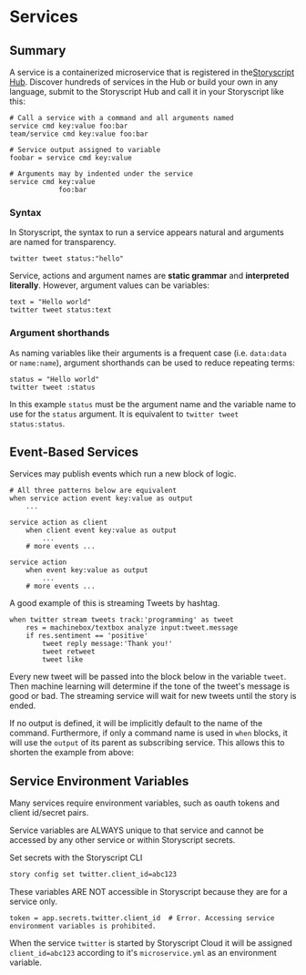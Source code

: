 # Services

## Summary

A service is a containerized microservice that is registered in the[Storyscript Hub](https://hub.storyscript.io). Discover hundreds of services in the Hub or build your own in any language, submit to the Storyscript Hub and call it in your Storyscript like this:

```storyscript
# Call a service with a command and all arguments named
service cmd key:value foo:bar
team/service cmd key:value foo:bar

# Service output assigned to variable
foobar = service cmd key:value

# Arguments may by indented under the service
service cmd key:value
            foo:bar
```

### Syntax

In Storyscript, the syntax to run a service appears natural and arguments are named for transparency.

```storyscript
twitter tweet status:"hello"
```

Service, actions and argument names are **static grammar** and **interpreted literally**.
However, argument values can be variables:

```storyscript
text = "Hello world"
twitter tweet status:text
```

### Argument shorthands

As naming variables like their arguments is a frequent case (i.e. `data:data` or `name:name`), argument shorthands can be used to reduce repeating terms:

```storyscript
status = "Hello world"
twitter tweet :status
```

In this example `status` must be the argument name and the variable name to use for the `status` argument. It is equivalent to `twitter tweet status:status`.

## Event-Based Services

Services may publish events which run a new block of logic.

```storyscript
# All three patterns below are equivalent
when service action event key:value as output
    ...

service action as client
    when client event key:value as output
        ...
    # more events ...

service action
    when event key:value as output
        ...
    # more events ...
```

A good example of this is streaming Tweets by hashtag.

```storyscript
when twitter stream tweets track:'programming' as tweet
    res = machinebox/textbox analyze input:tweet.message
    if res.sentiment == 'positive'
        tweet reply message:'Thank you!'
        tweet retweet
        tweet like
```

Every new tweet will be passed into the block below in the variable `tweet`.
Then machine learning will determine if the tone of the tweet's message is good or bad. The streaming service will wait for new tweets until the story is ended.

If no output is defined, it will be implicitly default to the name of the command. Furthermore, if only a command name is used in `when` blocks, it will use the `output` of its parent as subscribing service.
This allows this to shorten the example from above:

## Service Environment Variables

Many services require environment variables, such as oauth tokens and client id/secret pairs.

Service variables are ALWAYS unique to that service and cannot be accessed by any other service or within Storyscript secrets.

Set secrets with the Storyscript CLI
```bash
story config set twitter.client_id=abc123
```

These variables ARE NOT accessible in Storyscript because they are for a service only.
```storyscript
token = app.secrets.twitter.client_id  # Error. Accessing service environment variables is prohibited.
```

When the service `twitter` is started by Storyscript Cloud it will be assigned `client_id=abc123` according to it's `microservice.yml` as an environment variable.
